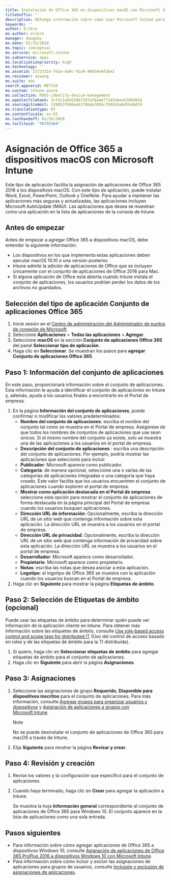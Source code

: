```yaml
---
title: Instalación de Office 365 en dispositivos macOS con Microsoft Intune
titleSuffix: ''
description: Obtenga información sobre cómo usar Microsoft Intune para instalar aplicaciones de Office 365 en dispositivos macOS.
keywords: ''
author: Erikre
ms.author: erikre
manager: dougeby
ms.date: 01/23/2020
ms.topic: conceptual
ms.service: microsoft-intune
ms.subservice: apps
ms.localizationpriority: high
ms.technology: ''
ms.assetid: 2372332a-7e3a-4a9c-91a9-86654e0fabe2
ms.reviewer: aiwang
ms.suite: ems
search.appverid: MET150
ms.custom: intune-azure
ms.collection: M365-identity-device-management
ms.openlocfilehash: 3cf4c2abb5506f297af8a4e77145abea5360381b
ms.sourcegitcommit: 139853f8d6ea61786da7056cfb9024a6459abd70
ms.translationtype: HT
ms.contentlocale: es-ES
ms.lasthandoff: 01/26/2020
ms.locfileid: "76755364"
---
```

# <a name="assign-office-365-to-macos-devices-with-microsoft-intune"></a>Asignación de Office 365 a dispositivos macOS con Microsoft Intune

Este tipo de aplicación facilita la asignación de aplicaciones de Office 365 2016 a los dispositivos macOS. Con este tipo de aplicación, puede instalar Word, Excel, PowerPoint, Outlook y OneNote. Para ayudar a mantener las aplicaciones más seguras y actualizadas, las aplicaciones incluyen Microsoft AutoUpdate (MAU). Las aplicaciones que desea se muestran como una aplicación en la lista de aplicaciones de la consola de Intune.


## <a name="before-you-start"></a>Antes de empezar

Antes de empezar a agregar Office 365 a dispositivos macOS, debe entender la siguiente información:

- Los dispositivos en los que implementa estas aplicaciones deben ejecutar macOS 10.10 o una versión posterior.
- Intune admite la adición de aplicaciones de Office que se incluyen únicamente con el conjunto de aplicaciones de Office 2016 para Mac.
- Si alguna aplicación de Office está abierta cuando Intune instala el conjunto de aplicaciones, los usuarios podrían perder los datos de los archivos no guardados.

## <a name="select-the-office-365-suite-app-type"></a>Selección del tipo de aplicación Conjunto de aplicaciones Office 365

1. Inicie sesión en el [Centro de administración del Administrador de puntos de conexión de Microsoft](https://go.microsoft.com/fwlink/?linkid=2109431).
2. Seleccione **Aplicaciones** > **Todas las aplicaciones** > **Agregar**.
3. Seleccione **macOS** en la sección **Conjunto de aplicaciones Office 365** del panel **Seleccionar tipo de aplicación**.
4. Haga clic en **Seleccionar**. Se muestran los pasos para **agregar Conjunto de aplicaciones Office 365**.

## <a name="step-1---app-suite-information"></a>Paso 1: Información del conjunto de aplicaciones

En este paso, proporcionará información sobre el conjunto de aplicaciones. Esta información le ayuda a identificar el conjunto de aplicaciones en Intune y, además, ayuda a los usuarios finales a encontrarlo en el Portal de empresa.

1. En la página **Información del conjunto de aplicaciones**, puede confirmar o modificar los valores predeterminados:
    - **Nombre del conjunto de aplicaciones**: escriba el nombre del conjunto tal como se muestra en el Portal de empresa. Asegúrese de que todos los nombres de conjuntos de aplicaciones que use sean únicos. Si el mismo nombre del conjunto ya existe, solo se muestra una de las aplicaciones a los usuarios en el portal de empresa.
    - **Descripción del conjunto de aplicaciones** : escriba una descripción del conjunto de aplicaciones. Por ejemplo, podría mostrar las aplicaciones que seleccionó para incluir.
    - **Publicador**: Microsoft aparece como publicador.
    - **Categoría**: de manera opcional, seleccione una o varias de las categorías de aplicaciones integradas o una categoría que haya creado. Este valor facilita que los usuarios encuentren el conjunto de aplicaciones cuando exploren el portal de empresa.
    - **Mostrar como aplicación destacada en el Portal de empresa**: seleccione esta opción para mostrar el conjunto de aplicaciones de forma destacada en la página principal del Portal de empresa cuando los usuarios busquen aplicaciones.
    - **Dirección URL de información**: Opcionalmente, escriba la dirección URL de un sitio web que contenga información sobre esta aplicación. La dirección URL se muestra a los usuarios en el portal de empresa.
    - **Dirección URL de privacidad**: Opcionalmente, escriba la dirección URL de un sitio web que contenga información de privacidad sobre esta aplicación. La dirección URL se muestra a los usuarios en el portal de empresa.
    - **Desarrollador**: Microsoft aparece como desarrollador.
    - **Propietario**: Microsoft aparece como propietario.
    - **Notas**: escriba las notas que desea asociar a esta aplicación.
    - **Logotipo**: el logotipo de Office 365 se muestra con la aplicación cuando los usuarios buscan en el Portal de empresa.
2. Haga clic en **Siguiente** para mostrar la página **Etiquetas de ámbito**.

## <a name="step-2---select-scope-tags-optional"></a>Paso 2: Selección de Etiquetas de ámbito (opcional)
Puede usar las etiquetas de ámbito para determinar quién puede ver información de la aplicación cliente en Intune. Para obtener más información sobre las etiquetas de ámbito, consulte [Use role-based access control and scope tags for distributed IT](../fundamentals/scope-tags.md) (Uso del control de acceso basado en roles y de las etiquetas de ámbito para la TI distribuida).

1. Si quiere, haga clic en **Seleccionar etiquetas de ámbito** para agregar etiquetas de ámbito para el conjunto de aplicaciones. 
2. Haga clic en **Siguiente** para abrir la página **Asignaciones**.

## <a name="step-3---assignments"></a>Paso 3: Asignaciones

1. Seleccione las asignaciones de grupo **Requerido**, **Disponible para dispositivos inscritos** para el conjunto de aplicaciones. Para más información, consulte [Agregar grupos para organizar usuarios y dispositivos](~/fundamentals/groups-add.md) y [Asignación de aplicaciones a grupos con Microsoft Intune](apps-deploy.md).

    >[!Note]
    > No se puede desinstalar el conjunto de aplicaciones de Office 365 para macOS a través de Intune.

2. Elija **Siguiente** para mostrar la página **Revisar y crear**. 

## <a name="step-4---review--create"></a>Paso 4: Revisión y creación

1. Revise los valores y la configuración que especificó para el conjunto de aplicaciones.
2. Cuando haya terminado, haga clic en **Crear** para agregar la aplicación a Intune.

    Se muestra la hoja **Información general** correspondiente al conjunto de aplicaciones de Office 365 para Windows 10. El conjunto aparece en la lista de aplicaciones como una sola entrada.

## <a name="next-steps"></a>Pasos siguientes

- Para información sobre cómo agregar aplicaciones de Office 365 a dispositivos Windows 10, consulte [Asignación de aplicaciones de Office 365 ProPlus 2016 a dispositivos Windows 10 con Microsoft Intune](apps-add-office365.md).
- Para información sobre cómo incluir y excluir las asignaciones de aplicaciones para grupos de usuarios, consulte [Inclusión y exclusión de asignaciones de aplicaciones](apps-inc-exl-assignments.md).
